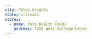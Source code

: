 ```yaml
---
city: Palos Heights
state: illinois
stores:
  - name: Pass Health Foods
    address: 7228 West College Drive
---
```

